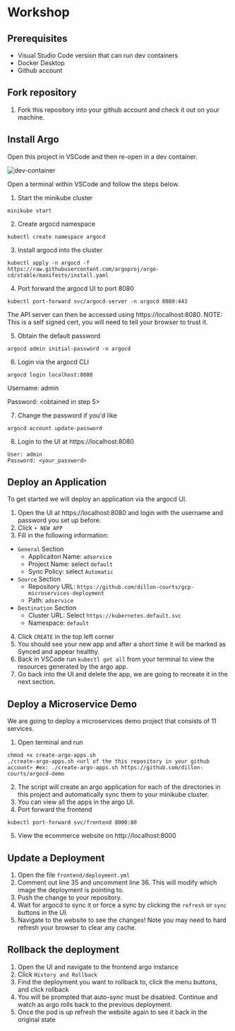 # Workshop

## Prerequisites
- Visual Studio Code version that can run dev containers
- Docker Desktop
- Github account

## Fork repository
1. Fork this repository into your github account and check it out on your machine.

## Install Argo
Open this project in VSCode and then re-open in a dev container.

![dev-container](./screenshots/dev-container.png)

Open a terminal within VSCode and follow the steps below.

1. Start the minikube cluster
```
minikube start
```
2. Create argocd namespace
```
kubectl create namespace argocd
```
3. Install argocd into the cluster
```
kubectl apply -n argocd -f https://raw.githubusercontent.com/argoproj/argo-cd/stable/manifests/install.yaml
```
4. Port forward the argocd UI to port 8080
```
kubectl port-forward svc/argocd-server -n argocd 8080:443
```
The API server can then be accessed using https://localhost:8080.
NOTE: This is a self signed cert, you will need to tell your browser to trust it.

5. Obtain the default password
```
argocd admin initial-password -n argocd
```
6. Login via the argocd CLI
```
argocd login localhost:8080
```
Username: admin

Password: <obtained in step 5>

7. Change the password if you'd like
```
argocd account update-password
``` 
8. Login to the UI at https://localhost:8080
```
User: admin
Password: <your_password>
```

## Deploy an Application

To get started we will deploy an application via the argocd UI.

1. Open the UI at https://localhost:8080 and login with the username and password you set up before.
2. Click `+ NEW APP`
3. Fill in the following information:
- `General` Section
  - Applicaiton Name: `adservice`
  - Project Name: select `default`
  - Sync Policy: select `Automatic`
- `Source` Section
  - Repository URL: `https://github.com/dillon-courts/gcp-microservices-deployment`
  - Path: `adservice`
- `Destination` Section
  - Cluster URL: Select `https://kubernetes.default.svc`
  - Namespace: `default`
4. Click `CREATE` in the top left corner
5. You should see your new app and after a short time it will be marked as Synced and appear healthy.
6. Back in VSCode run `kubectl get all` from your terminal to view the resources generated by the argo app.
7. Go back into the UI and delete the app, we are going to recreate it in the next section.

## Deploy a Microservice Demo

We are going to deploy a microservices demo project that consists of 11 services.

1. Open terminal and run
```
chmod +x create-argo-apps.sh
./create-argo-apps.sh <url of the this repository in your github account> #ex: ./create-argo-apps.sh https://github.com/dillon-courts/argocd-demo
```
2. The script will create an argo application for each of the directories in this project and automatically sync them to your minikube cluster.
3. You can view all the apps in the argo UI.
4. Port forward the frontend
```
kubectl port-forward svc/frontend 8000:80
```
5. View the ecommerce website on http://localhost:8000

## Update a Deployment

1. Open the file `frontend/deployment.yml`
2. Comment out line 35 and uncomment line 36. This will modify which image the deployment is pointing to.
3. Push the change to your repository.
4. Wait for argocd to sync it or force a sync by clicking the `refresh` or `sync` buttons in the UI.
5. Navigate to the website to see the changes! Note you may need to hard refresh your browser to clear any cache.

## Rollback the deployment

1. Open the UI and navigate to the frontend argo instance
2. Click `History and Rollback`
3. Find the deployment you want to rollback to, click the menu buttons, and click rollback
4. You will be prompted that auto-sync must be disabled. Continue and watch as argo rolls back to the previous deployment.
5. Once the pod is up refresh the website again to see it back in the original state
